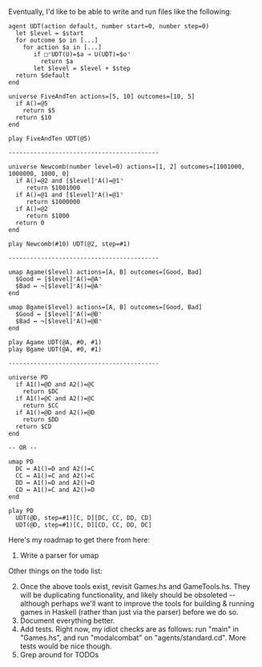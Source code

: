 Eventually, I'd like to be able to write and run files like the following:

    agent UDT(action default, number start=0, number step=0)
      let $level = $start
      for outcome $o in [...]
        for action $a in [...]
           if □⌜UDT(U)=$a → U(UDT)=$o⌝
             return $a
           let $level = $level + $step
      return $default
    end

    universe FiveAndTen actions=[5, 10] outcomes=[10, 5]
      if A()=@5
        return $5
      return $10
    end

    play FiveAndTen UDT(@5)

    ------------------------------------------

    universe Newcomb(number level=0) actions=[1, 2] outcomes=[1001000, 1000000, 1000, 0]
      if A()=@2 and [$level]⌜A()=@1⌝
         return $1001000
      if A()=@1 and [$level]⌜A()=@1⌝
         return $1000000
      if A()=@2
         return $1000
      return 0
    end

    play Newcomb(#10) UDT(@2, step=#1)

    ------------------------------------------

    umap Agame($level) actions=[A, B] outcomes=[Good, Bad]
      $Good ↔ [$level]⌜A()=@A⌝
      $Bad ↔ ¬[$level]⌜A()=@A⌝
    end

    umap Bgame($level) actions=[A, B] outcomes=[Good, Bad]
      $Good ↔ [$level]⌜A()=@B⌝
      $Bad ↔ ¬[$level]⌜A()=@B⌝
    end

    play Agame UDT(@A, #0, #1)
    play Bgame UDT(@A, #0, #1)

    ------------------------------------------

    universe PD
      if A1()=@D and A2()=@C
        return $DC
      if A1()=@C and A2()=@C
        return $CC
      if A1()=@D and A2()=@D
        return $DD
      return $CD
    end

    -- OR --

    umap PD
      DC ↔ A1()=D and A2()=C
      CC ↔ A1()=C and A2()=C
      DD ↔ A1()=D and A2()=D
      CD ↔ A1()=C and A2()=D
    end

    play PD
      UDT(@D, step=#1)[C, D][DC, CC, DD, CD]
      UDT(@D, step=#1)[C, D][CD, CC, DD, DC]

Here's my roadmap to get there from here:

1. Write a parser for umap

Other things on the todo list:

2. Once the above tools exist, revisit Games.hs and GameTools.hs. They will be
   duplicating functionality, and likely should be obsoleted -- although
   perhaps we'll want to improve the tools for building & running games in
   Haskell (rather than just via the parser) before we do so.
3. Document everything better.
4. Add tests. Right now, my idiot checks are as follows: run "main" in
   "Games.hs", and run "modalcombat" on "agents/standard.cd". More tests would
   be nice though.
5. Grep around for TODOs
